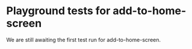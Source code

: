 # Playground tests for add-to-home-screen
We are still awaiting the first test run for add-to-home-screen.
